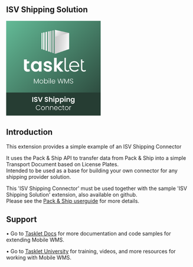 ## ISV Shipping Solution
<img src="./gfx/applogo.png" width="256"/>

## Introduction
This extension provides a simple example of an ISV Shipping Connector<p>

It uses the Pack & Ship API to transfer data from Pack & Ship into a simple Transport Document based on License Plates.<br>
Intended to be used as a base for building your own connector for any shipping provider solution.

This 'ISV Shipping Connector' must be used together with the sample 'ISV Shipping Solution' extension, also available on github.<br>
Please see the [Pack & Ship userguide](https://docs.taskletfactory.com/x/xQKiCQ) for more details.

## Support
•   Go to [Tasklet Docs](https://docs.taskletfactory.com/display/TFSK/Customization) for more documentation and code samples for extending Mobile WMS.

•   Go to [Tasklet University](https://university.taskletfactory.com/) for training, videos, and more resources for working with Mobile WMS.
